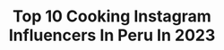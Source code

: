 ---
title: Top 10 Cooking Instagram Influencers In Peru In 2023
description: >-
  Find top cooking Instagram influencers in Peru in 2023. Most popular hashtags: #peru #foodporn #peruvianfood.
platform: Instagram
hits: 19
text_top: Analyze the best Instagram profiles on inBeat.
text_bottom: Our search engine aggregates 19 Instagram influencers like this in Peru for you to work with.
profiles:
  - username: "laespatulaverde"
    fullname: >-
      Karen Lema | Recetas caseras
    bio: >-
      👩🏻‍🍳Cocinera y autora del libro La Espátula Verde. 🥙Aprende a cocinar fácil y saludable. 💚Más recetas, ideas y tips en mi libro:
    location: "Peru"
    followers: 122171
    engagement: 374
    commentsToLikes: 0.338682
    id: ck13cqhvt1o2l0i19xu2swugr
    verified: false
    hashtags: "#instafood, #recetadeldia, #easyrecipes, #cuidad"
  - username: "peruvianknife"
    fullname: >-
      Guillermo Velásquez
    bio: >-
      Asesorías, Food Styling @lecordonbleuparis Alumni 👨🏽‍🍳 © 2021 📸
    location: "Peru"
    followers: 28450
    engagement: 258
    commentsToLikes: 0.084589
    id: ck6u1dtj2l53v0j71xjqfg5hc
    verified: false
    hashtags: "#peru, #igersperu, #lima, #comidaperuana"
  - username: "proximaparada.pe"
    fullname: >-
      Ani ✈️Travel & Social Impact
    bio: >-
      Viajo por el Perú y el mundo 🌎✈️ 🇵🇪 Creo en el viaje como medio de cambio✨ Mi pasión: generar impacto social ❤️ ENCUENTRA PASAJES BARATOS ⬇️
    location: "Peru"
    followers: 50073
    engagement: 334
    commentsToLikes: 0.081127
    id: ck136u8fq8ade0i196q5ejy56
    verified: false
    hashtags: "#travelblogger, #fotografia, #traveltheworld, #travelling"
  - username: "latinpokemon"
    fullname: >-
      Latin Pokémon
    bio: >-
      Soy otro amante del mundo #Pokemon🐣 Aquí encontrarás👉🏽: Tips👥, curiosidades🤔 y mucho más✨ ¿Te ánimas a unirte a esta aventura?👇🏽
    location: "Peru"
    followers: 21885
    engagement: 4866
    commentsToLikes: 0.004280
    id: ck0vw7mcvsgor0i19s847h2jq
    verified: false
    hashtags: "#pokemonshield, #pokemoncenter, #ashketchum, #swsh"
  - username: "l.abustamante"
    fullname: >-
      𝖵𝖺𝗅𝖾𝗇𝗍𝗂𝗇𝖺
    bio: >-
      📍ʟɪᴍᴀ-ᴘᴇʀᴜ ➟ 𝐇𝐞𝐚𝐥𝐭𝐡𝐲 𝐥𝐢𝐟𝐞𝐬𝐭𝐲𝐥𝐞 " Tu dia empieza escogiendo lo mejor para tu salud "
    location: "Peru"
    followers: 13786
    engagement: 677
    commentsToLikes: 0.054007
    id: ckf5uvyc4mjvn0j23ajtolpot
    verified: false
    hashtags: "#fitnessaddict, #foodpic, #fitspo, #healthychoices"
  - username: "bratzovergara"
    fullname: >-
      Bratzo Vergara 🇵🇪
    bio: >-
      Cocinero Peruano
    location: "Peru"
    followers: 14991
    engagement: 350
    commentsToLikes: 0.020439
    id: ck0w1gbrlj7dy0i190mb6x17g
    verified: false
    hashtags: "#cocinacasera, #cilindro, #peruvianfood, #peru"
  - username: "malucci_xo"
    fullname: >-
      Malucci 🌶🇵🇪
    bio: >-
      Bookings 📩 : maluccibookings@gmail.com +51 976474370 +1(787)718-1485 🥵LERO LERO🥵
    location: "Peru"
    followers: 549754
    engagement: 1161
    commentsToLikes: 0.007849
    id: ck5bx47sumyy90i11rg1bra8w
    verified: true
    hashtags: "#dollskill"
  - username: "dianakaramusic"
    fullname: >-
      𝐃𝐈𝐀𝐍𝐀 𝐊𝐀𝐑𝐀
    bio: >-
      Cantante, compositora y actriz. Booking 📩dianakaraoficial@Gmail.🔥 lo nuevo ⬇️ PLASTILINA escúchala aquí👇🏻👇🏻
    location: "Peru"
    followers: 92754
    engagement: 47
    commentsToLikes: 0.083740
    id: ck6tyzrb66t7e0j71olbucadn
    verified: false
    hashtags: "#plastilina"
  - username: "bluhydrangea_"
    fullname: >-
      Blu Hydrangea
    bio: >-
      RUPAULS DRAG RACE UK SEASON 1 ✨ 🔹🔷🔹 For booking contact: Bookings@bluhydrangea.com 🔹🔷🔹
    location: "Peru"
    followers: 367536
    engagement: 852
    commentsToLikes: 0.009016
    id: ck0twvco0gwp90i19g9hnb6s6
    verified: false
    hashtags: "#rupaulsdragrace, #dragperfection, #clubkid, #dragqueensofinstagram"
  - username: "templesourperu"
    fullname: >-
      Temple Sour
    bio: >-
      Bienvenidos al #temploácido Booking: templesourperu@gmail.com #998121211 Ahora el ácido entra en tu sangre. 👂--> EL TEMPLO ÁCIDO + @aco_musica 🧨🧨
    location: "Peru"
    followers: 89177
    engagement: 643
    commentsToLikes: 0.040496
    id: ck55m4u0w384o0i11f5fsi5oy
    verified: true
    hashtags: "#acoenelmic, #plana, #templesour, #redes"
---